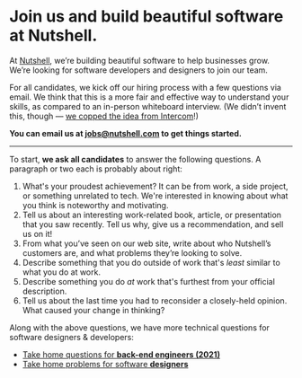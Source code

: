 # Join us and build beautiful software at Nutshell.

At [Nutshell](https://www.nutshell.com/), we’re building beautiful software to help businesses grow. We’re looking for software developers and designers to join our team.

For all candidates, we kick off our hiring process with a few questions via email. We think that this is a more fair and effective way to understand your skills, as compared to an in-person whiteboard interview. (We didn’t invent this, though — [we copped the idea from Intercom](https://blog.intercom.com/how-we-hire-engineers-part-1/)!)

**You can email us at [jobs@nutshell.com](mailto:jobs@nutshell.com) to get things started.**

---

To start, **we ask all candidates** to answer the following questions. A paragraph or two each is probably about right:

1. What's your proudest achievement? It can be from work, a side project, or something unrelated to tech. We're interested in knowing about what you think is noteworthy and motivating.
2. Tell us about an interesting work-related book, article, or presentation that you saw recently. Tell us why, give us a recommendation, and sell us on it!
3. From what you’ve seen on our web site, write about who Nutshell’s customers are, and what problems they’re looking to solve.
4. Describe something that you do outside of work that's _least_ similar to what you do at work.
5. Describe something you do _at_ work that's furthest from your official description.
6. Tell us about the last time you had to reconsider a closely-held opinion. What caused your change in thinking?

Along with the above questions, we have more technical questions for software designers & developers:

- [Take home questions for **back-end engineers (2021)**](backend-questions-2021.md)
- [Take home problems for software **designers**](designer-questions.md)
